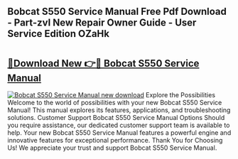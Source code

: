 ## Bobcat S550 Service Manual Free Pdf Download - Part-zvI New Repair Owner Guide - User Service Edition OZaHk

# <h2><a href="http://bc28973.oget.top/?id=Bobcat+S550+Service+Manual">🔗Download New 👉🔴 Bobcat S550 Service Manual</a></h2>

[![Bobcat S550 Service Manual new download](https://i.imgur.com/5g1atiW.png)](http://bc28973.oget.top/?id=Bobcat+S550+Service+Manual)
Explore the Possibilities Welcome to the world of possibilities with your new Bobcat S550 Service Manual! This manual explores its features, applications, and troubleshooting solutions. Customer Support Bobcat S550 Service Manual Options Should you require assistance, our dedicated customer support team is available to help. Your new Bobcat S550 Service Manual features a powerful engine and innovative features for exceptional performance. Thank You for Choosing Us! We appreciate your trust and support Bobcat S550 Service Manual.
